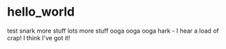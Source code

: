 # hello_world
test
snark
more stuff
lots more stuff
ooga ooga ooga
hark - I hear a load of crap!
I think I've got it!

